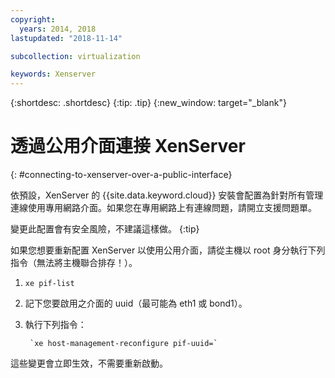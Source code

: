 ```yaml
---
copyright:
  years: 2014, 2018
lastupdated: "2018-11-14"

subcollection: virtualization

keywords: Xenserver
---
```

{:shortdesc: .shortdesc}
{:tip: .tip}
{:new_window: target="_blank"}

# 透過公用介面連接 XenServer
{: #connecting-to-xenserver-over-a-public-interface}

依預設，XenServer 的 {{site.data.keyword.cloud}} 安裝會配置為針對所有管理連線使用專用網路介面。如果您在專用網路上有連線問題，請開立支援問題單。

變更此配置會有安全風險，不建議這樣做。
{:tip}

如果您想要重新配置 XenServer 以使用公用介面，請從主機以 root 身分執行下列指令（無法將主機聯合排存！）。

1. `xe pif-list`

2. 記下您要啟用之介面的 uuid（最可能為 eth1 或 bond1）。

3. 執行下列指令：

        `xe host-management-reconfigure pif-uuid=`

這些變更會立即生效，不需要重新啟動。
